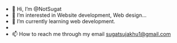 - 👋 Hi, I’m @NotSugat
- 👀 I’m interested in Website development, Web design...
- 🌱 I’m currently learning web development.
- 
- 📫 How to reach me through my email sugatsujakhu1@gmail.com

<!---
NotSugat/NotSugat is a ✨ special ✨ repository because its `README.md` (this file) appears on your GitHub profile.
You can click the Preview link to take a look at your changes.
--->
